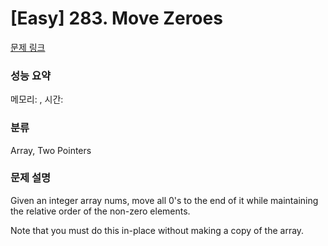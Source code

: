 # [Easy] 283. Move Zeroes

[문제 링크](https://leetcode.com/problems/move-zeroes/description/) 

### 성능 요약

메모리: , 시간: 

### 분류

Array, Two Pointers

### 문제 설명

<p>Given an integer array nums, move all 0's to the end of it while maintaining the relative order of the non-zero elements.</p>
<p>Note that you must do this in-place without making a copy of the array.</p>
